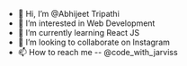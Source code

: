 - 👋 Hi, I’m @Abhijeet Tripathi
- 👀 I’m interested in Web Development
- 🌱 I’m currently learning React JS
- 💞️ I’m looking to collaborate on Instagram
- 📫 How to reach me -- @code_with_jarviss

<!---
Abhijeet-Tripathi-09/Abhijeet-Tripathi-09 is a ✨ special ✨ repository because its `README.md` (this file) appears on your GitHub profile.
You can click the Preview link to take a look at your changes.
--->
